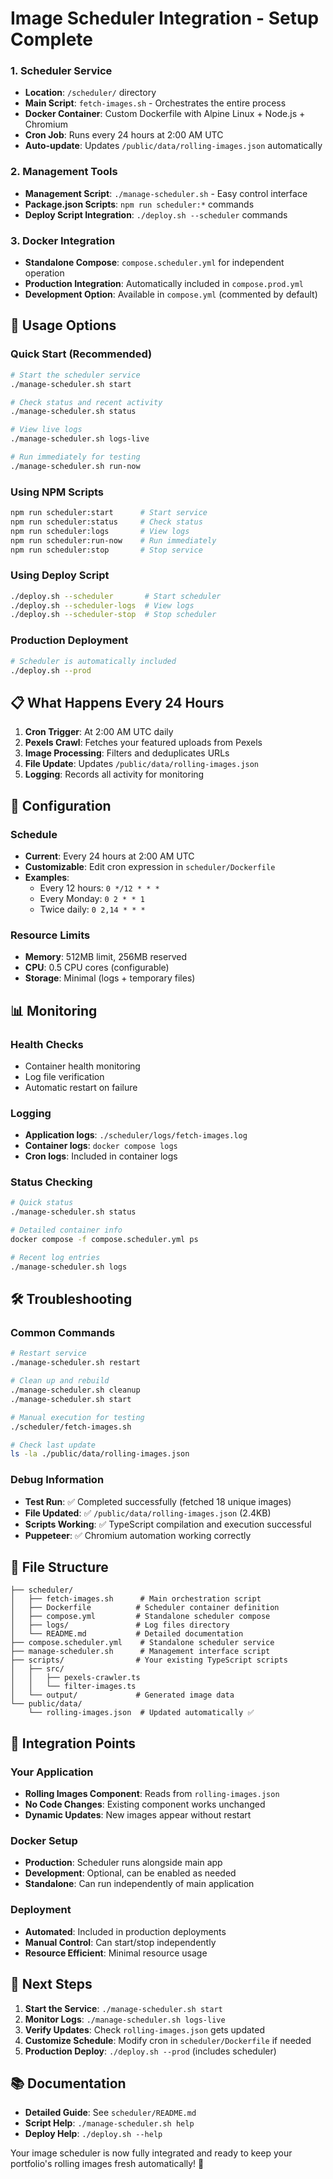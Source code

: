 # Image Scheduler Integration - Setup Complete

### 1. **Scheduler Service**

- **Location**: `/scheduler/` directory
- **Main Script**: `fetch-images.sh` - Orchestrates the entire process
- **Docker Container**: Custom Dockerfile with Alpine Linux + Node.js + Chromium
- **Cron Job**: Runs every 24 hours at 2:00 AM UTC
- **Auto-update**: Updates `/public/data/rolling-images.json` automatically

### 2. **Management Tools**

- **Management Script**: `./manage-scheduler.sh` - Easy control interface
- **Package.json Scripts**: `npm run scheduler:*` commands
- **Deploy Script Integration**: `./deploy.sh --scheduler` commands

### 3. **Docker Integration**

- **Standalone Compose**: `compose.scheduler.yml` for independent operation
- **Production Integration**: Automatically included in `compose.prod.yml`
- **Development Option**: Available in `compose.yml` (commented by default)

## 🚀 Usage Options

### Quick Start (Recommended)

```bash
# Start the scheduler service
./manage-scheduler.sh start

# Check status and recent activity
./manage-scheduler.sh status

# View live logs
./manage-scheduler.sh logs-live

# Run immediately for testing
./manage-scheduler.sh run-now
```

### Using NPM Scripts

```bash
npm run scheduler:start      # Start service
npm run scheduler:status     # Check status
npm run scheduler:logs       # View logs
npm run scheduler:run-now    # Run immediately
npm run scheduler:stop       # Stop service
```

### Using Deploy Script

```bash
./deploy.sh --scheduler       # Start scheduler
./deploy.sh --scheduler-logs  # View logs
./deploy.sh --scheduler-stop  # Stop scheduler
```

### Production Deployment

```bash
# Scheduler is automatically included
./deploy.sh --prod
```

## 📋 What Happens Every 24 Hours

1. **Cron Trigger**: At 2:00 AM UTC daily
2. **Pexels Crawl**: Fetches your featured uploads from Pexels
3. **Image Processing**: Filters and deduplicates URLs
4. **File Update**: Updates `/public/data/rolling-images.json`
5. **Logging**: Records all activity for monitoring

## 🔧 Configuration

### Schedule

- **Current**: Every 24 hours at 2:00 AM UTC
- **Customizable**: Edit cron expression in `scheduler/Dockerfile`
- **Examples**:
  - Every 12 hours: `0 */12 * * *`
  - Every Monday: `0 2 * * 1`
  - Twice daily: `0 2,14 * * *`

### Resource Limits

- **Memory**: 512MB limit, 256MB reserved
- **CPU**: 0.5 CPU cores (configurable)
- **Storage**: Minimal (logs + temporary files)

## 📊 Monitoring

### Health Checks

- Container health monitoring
- Log file verification
- Automatic restart on failure

### Logging

- **Application logs**: `./scheduler/logs/fetch-images.log`
- **Container logs**: `docker compose logs`
- **Cron logs**: Included in container logs

### Status Checking

```bash
# Quick status
./manage-scheduler.sh status

# Detailed container info
docker compose -f compose.scheduler.yml ps

# Recent log entries
./manage-scheduler.sh logs
```

## 🛠️ Troubleshooting

### Common Commands

```bash
# Restart service
./manage-scheduler.sh restart

# Clean up and rebuild
./manage-scheduler.sh cleanup
./manage-scheduler.sh start

# Manual execution for testing
./scheduler/fetch-images.sh

# Check last update
ls -la ./public/data/rolling-images.json
```

### Debug Information

- **Test Run**: ✅ Completed successfully (fetched 18 unique images)
- **File Updated**: ✅ `/public/data/rolling-images.json` (2.4KB)
- **Scripts Working**: ✅ TypeScript compilation and execution successful
- **Puppeteer**: ✅ Chromium automation working correctly

## 📁 File Structure

```
├── scheduler/
│   ├── fetch-images.sh      # Main orchestration script
│   ├── Dockerfile          # Scheduler container definition
│   ├── compose.yml         # Standalone scheduler compose
│   ├── logs/               # Log files directory
│   └── README.md           # Detailed documentation
├── compose.scheduler.yml    # Standalone scheduler service
├── manage-scheduler.sh      # Management interface script
├── scripts/                # Your existing TypeScript scripts
│   ├── src/
│   │   ├── pexels-crawler.ts
│   │   └── filter-images.ts
│   └── output/             # Generated image data
└── public/data/
    └── rolling-images.json  # Updated automatically ✅
```

## 🔄 Integration Points

### Your Application

- **Rolling Images Component**: Reads from `rolling-images.json`
- **No Code Changes**: Existing component works unchanged
- **Dynamic Updates**: New images appear without restart

### Docker Setup

- **Production**: Scheduler runs alongside main app
- **Development**: Optional, can be enabled as needed
- **Standalone**: Can run independently of main application

### Deployment

- **Automated**: Included in production deployments
- **Manual Control**: Can start/stop independently
- **Resource Efficient**: Minimal resource usage

## 🎯 Next Steps

1. **Start the Service**: `./manage-scheduler.sh start`
2. **Monitor Logs**: `./manage-scheduler.sh logs-live`
3. **Verify Updates**: Check `rolling-images.json` gets updated
4. **Customize Schedule**: Modify cron in `scheduler/Dockerfile` if needed
5. **Production Deploy**: `./deploy.sh --prod` (includes scheduler)

## 📚 Documentation

- **Detailed Guide**: See `scheduler/README.md`
- **Script Help**: `./manage-scheduler.sh help`
- **Deploy Help**: `./deploy.sh --help`

Your image scheduler is now fully integrated and ready to keep your portfolio's rolling images fresh automatically! 🎉
